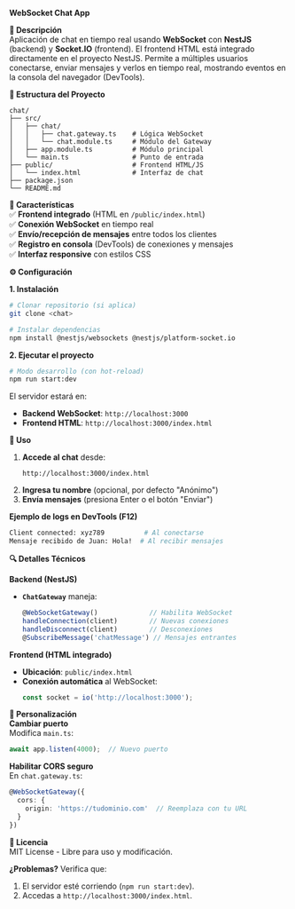 **WebSocket Chat App**  

**📌 Descripción**  
Aplicación de chat en tiempo real usando **WebSocket** con **NestJS** (backend) y **Socket.IO** (frontend). El frontend HTML está integrado directamente en el proyecto NestJS. Permite a múltiples usuarios conectarse, enviar mensajes y verlos en tiempo real, mostrando eventos en la consola del navegador (DevTools).  

**📂 Estructura del Proyecto**
```
chat/
├── src/
│   ├── chat/
│   │   ├── chat.gateway.ts    # Lógica WebSocket
│   │   └── chat.module.ts     # Módulo del Gateway
│   ├── app.module.ts          # Módulo principal
│   └── main.ts                # Punto de entrada
├── public/                    # Frontend HTML/JS
│   └── index.html             # Interfaz de chat
├── package.json
└── README.md
```

**🚀 Características**  
✅ **Frontend integrado** (HTML en `/public/index.html`)  
✅ **Conexión WebSocket** en tiempo real  
✅ **Envío/recepción de mensajes** entre todos los clientes  
✅ **Registro en consola** (DevTools) de conexiones y mensajes  
✅ **Interfaz responsive** con estilos CSS  

**⚙ Configuración**  

**1. Instalación**
```bash
# Clonar repositorio (si aplica)
git clone <chat>

# Instalar dependencias
npm install @nestjs/websockets @nestjs/platform-socket.io
```

**2. Ejecutar el proyecto**
```bash
# Modo desarrollo (con hot-reload)
npm run start:dev
```

El servidor estará en:  
- **Backend WebSocket**: `http://localhost:3000`  
- **Frontend HTML**: `http://localhost:3000/index.html`  

**📝 Uso**  
1. **Accede al chat** desde:  
   ```
   http://localhost:3000/index.html
   ```
2. **Ingresa tu nombre** (opcional, por defecto "Anónimo")  
3. **Envía mensajes** (presiona Enter o el botón "Enviar")  

**Ejemplo de logs en DevTools (F12)**
```bash
Client connected: xyz789          # Al conectarse
Mensaje recibido de Juan: Hola!  # Al recibir mensajes
```

**🔍 Detalles Técnicos**  

**Backend (NestJS)**
- **`ChatGateway`** maneja:  
  ```typescript
  @WebSocketGateway()             // Habilita WebSocket
  handleConnection(client)        // Nuevas conexiones
  handleDisconnect(client)        // Desconexiones
  @SubscribeMessage('chatMessage') // Mensajes entrantes
  ```

**Frontend (HTML integrado)**
- **Ubicación**: `public/index.html`  
- **Conexión automática** al WebSocket:  
  ```js
  const socket = io('http://localhost:3000');
  ```

**📌 Personalización**  
**Cambiar puerto**  
Modifica `main.ts`:  
```typescript
await app.listen(4000);  // Nuevo puerto
```

**Habilitar CORS seguro**  
En `chat.gateway.ts`:  
```typescript
@WebSocketGateway({
  cors: {
    origin: 'https://tudominio.com'  // Reemplaza con tu URL
  }
})
```

**📄 Licencia**  
MIT License - Libre para uso y modificación.  

**¿Problemas?** Verifica que:  
1. El servidor esté corriendo (`npm run start:dev`).  
2. Accedas a `http://localhost:3000/index.html`.